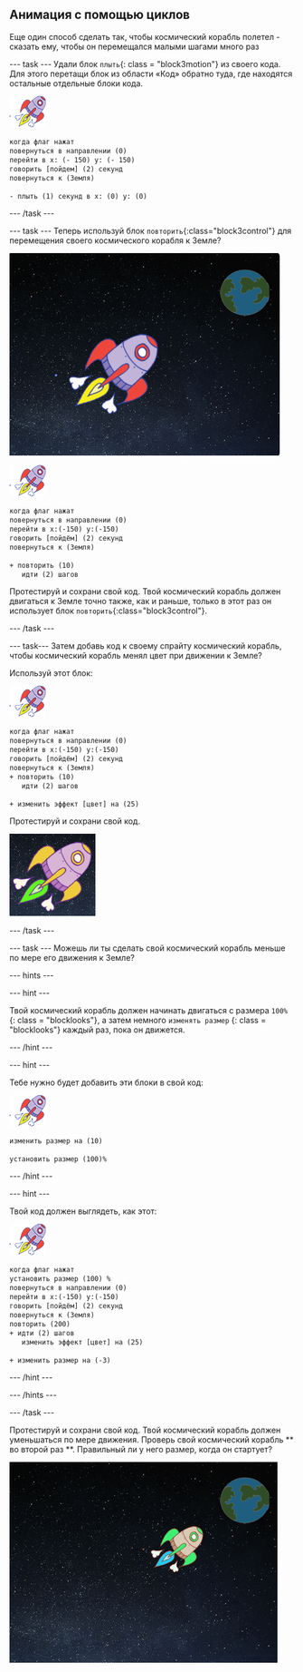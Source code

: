 ## Анимация с помощью циклов

Еще один способ сделать так, чтобы космический корабль полетел - сказать ему, чтобы он перемещался малыми шагами много раз

\--- task \--- Удали блок `плыть`{: class = "block3motion"} из своего кода. Для этого перетащи блок из области «Код» обратно туда, где находятся остальные отдельные блоки кода.

![Спрайт Космический корабль](images/sprite-spaceship.png)

```blocks3
когда флаг нажат
повернуться в направлении (0)
перейти в x: (- 150) y: (- 150)
говорить [пойдем] (2) секунд
повернуться к (Земля)

- плыть (1) секунд в x: (0) y: (0)
```

\--- /task \---

\--- task \--- Теперь используй блок `повторить`{:class="block3control"} для перемещения своего космического корабля к Земле?

![Тестирование анимации космического корабля](images/space-animate-stage.png)

![Спрайт Космический корабль](images/sprite-spaceship.png)

```blocks3
когда флаг нажат
повернуться в направлении (0)
перейти в x:(-150) y:(-150)
говорить [пойдём] (2) секунд
повернуться к (Земля)

+ повторить (10)
   идти (2) шагов
```

Протестируй и сохрани свой код. Твой космический корабль должен двигаться к Земле точно также, как и раньше, только в этот раз он использует блок `повторить`{:class="block3control"}.

\--- /task \---

\--- task\--- Затем добавь код к своему спрайту космический корабль, чтобы космический корабль менял цвет при движении к Земле?

Используй этот блок:

![Спрайт Космический корабль](images/sprite-spaceship.png)

```blocks3
когда флаг нажат
повернуться в направлении (0)
перейти в x:(-150) y:(-150)
говорить [пойдём] (2) секунд
повернуться к (Земля)
+ повторить (10)
   идти (2) шагов

+ изменить эффект [цвет] на (25)
```

Протестируй и сохрани свой код.

![Тестирование космического корабля, изменяющего цвет](images/space-colour-test.png)

\--- /task \---

\--- task \--- Можешь ли ты сделать свой космический корабль меньше по мере его движения к Земле?

\--- hints \---

\--- hint \---

Твой космический корабль должен начинать двигаться с размера ` 100% ` {: class = "blocklooks"}, а затем немного ` изменять размер ` {: class = "blocklooks"} каждый раз, пока он движется.

\--- /hint \---

\--- hint \---

Тебе нужно будет добавить эти блоки в свой код:

![Спрайт Космический корабль](images/sprite-spaceship.png)

```blocks3
изменить размер на (10)

установить размер (100)%
```

\--- /hint \---

\--- hint \---

Твой код должен выглядеть, как этот:

![Спрайт Космический корабль](images/sprite-spaceship.png)

```blocks3
когда флаг нажат
установить размер (100) %
повернуться в направлении (0)
перейти в x:(-150) y:(-150)
говорить [пойдём] (2) секунд
повернуться к (Земля)
повторить (200)
+ идти (2) шагов
   изменить эффект [цвет] на (25)

+ изменить размер на (-3)
```

\--- /hint \---

\--- /hints \---

\--- /task \---

Протестируй и сохрани свой код. Твой космический корабль должен уменьшаться по мере движения. Проверь свой космический корабль ** во второй раз **. Правильный ли у него размер, когда он стартует?

![Тестирование уменьшающегося космического корабля](images/space-size-test.png)
